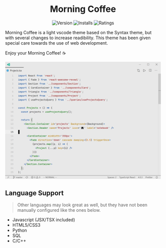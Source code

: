 <div style="text-align: center;">

# Morning Coffee

![Version](https://vsmarketplacebadge.apphb.com/version-short/nicholasprieto.morningcoffee.svg?style=for-the-badge&colorA=FBBD30&colorB=F2AA08 "Version")  ![Installs](https://vsmarketplacebadge.apphb.com/installs/nicholasprieto.morningcoffee.svg?style=for-the-badge&colorA=5DDB61&colorB=4BC74F&label=DOWNLOADS "Installs")  ![Ratings](https://vsmarketplacebadge.apphb.com/rating/nicholasprieto.morningcoffee.svg?colorA=655BE1&colorB=4F44D6&style=for-the-badge "Ratings")
</div>

Morning Coffee is a light vscode theme based on the Syntax theme, but with several changes to increase readibility. This theme has been given special care towards the use of web development.

Enjoy your Morning Coffee! ☕ 

<img src="screenshot.png" style="text-align: center;">

## Language Support
> Other languages may look great as well, but they have not been manually configured like the ones below.
- Javascript (JSX/TSX included)
- HTML5/CSS3
- Python
- SQL
- C/C++